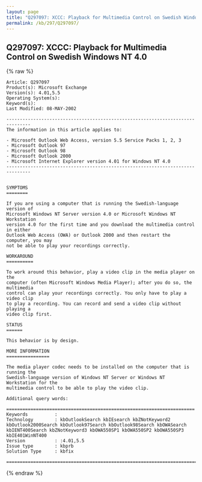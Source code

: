 ```yaml
---
layout: page
title: "Q297097: XCCC: Playback for Multimedia Control on Swedish Windows NT 4.0"
permalink: /kb/297/Q297097/
---
```


## Q297097: XCCC: Playback for Multimedia Control on Swedish Windows NT 4.0

{% raw %}

	Article: Q297097
	Product(s): Microsoft Exchange
	Version(s): 4.01,5.5
	Operating System(s): 
	Keyword(s): 
	Last Modified: 08-MAY-2002
	
	-------------------------------------------------------------------------------
	The information in this article applies to:
	
	- Microsoft Outlook Web Access, version 5.5 Service Packs 1, 2, 3 
	- Microsoft Outlook 97 
	- Microsoft Outlook 98 
	- Microsoft Outlook 2000 
	- Microsoft Internet Explorer version 4.01 for Windows NT 4.0 
	-------------------------------------------------------------------------------
	
	
	SYMPTOMS
	========
	
	If you are using a computer that is running the Swedish-language version of
	Microsoft Windows NT Server version 4.0 or Microsoft Windows NT Workstation
	version 4.0 for the first time and you download the multimedia control in either
	Outlook Web Access (OWA) or Outlook 2000 and then restart the computer, you may
	not be able to play your recordings correctly.
	
	WORKAROUND
	==========
	
	To work around this behavior, play a video clip in the media player on the
	computer (often Microsoft Windows Media Player); after you do so, the multimedia
	control can play your recordings correctly. You only have to play a video clip
	to play a recording. You can record and send a video clip without playing a
	video clip first.
	
	STATUS
	======
	
	This behavior is by design.
	
	MORE INFORMATION
	================
	
	The media player codec needs to be installed on the computer that is running the
	Swedish-language version of Windows NT Server or Windows NT Workstation for the
	multimedia control to be able to play the video clip.
	
	Additional query words:
	
	======================================================================
	Keywords          :  
	Technology        : kbOutlookSearch kbIEsearch kbZNotKeyword2 kbOutlook2000Search kbOutlook97Search kbOutlook98Search kbOWASearch kbIENT400Search kbZNotKeyword3 kbOWA550SP1 kbOWA550SP2 kbOWA550SP3 kbIE401WinNT400
	Version           : :4.01,5.5
	Issue type        : kbprb
	Solution Type     : kbfix
	
	=============================================================================
	

{% endraw %}
